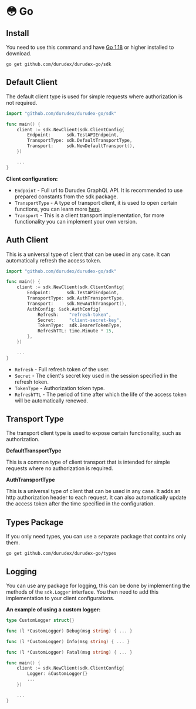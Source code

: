 # 😳 Go

## Install

You need to use this command and have [Go 1.18](https://go.dev) or higher installed to download.

```
go get github.com/durudex/durudex-go/sdk
```

## Default Client

The default client type is used for simple requests where authorization is not required.

```go
import "github.com/durudex/durudex-go/sdk"

func main() {
	client := sdk.NewClient(sdk.ClientConfig{
		Endpoint:      sdk.TestAPIEndpoint,
		TransportType: sdk.DefaultTransportType,
		Transport:     sdk.NewDefaultTransport(),
	})

	...
}
```

**Client configuration:**

- `Endpoint` - Full url to Durudex GraphQL API. It is recommended to use prepared constants
from the sdk package.
- `TransportType` - A type of transport client, it is used to open certain functions, you 
can learn more [here](#transport-type).
- `Transport` - This is a client transport implementation, for more functionality you can
implement your own version.

## Auth Client

This is a universal type of client that can be used in any case. It can automatically
refresh the access token.

```go
import "github.com/durudex/durudex-go/sdk"

func main() {
	client := sdk.NewClient(sdk.ClientConfig{
		Endpoint:      sdk.TestAPIEndpoint,
		TransportType: sdk.AuthTransportType,
		Transport:     sdk.NewAuthTransport(),
		AuthConfig: &sdk.AuthConfig{
			Refresh:    "refresh-token",
			Secret:     "client-secret-key",
			TokenType:  sdk.BearerTokenType,
			RefreshTTL: time.Minute * 15,
		},
	})

	...
}
```

- `Refresh` - Full refresh token of the user.
- `Secret` - The client's secret key used in the session specified in the refresh token.
- `TokenType` - Authorization token type.
- `RefreshTTL` - The period of time after which the life of the access token will be
automatically renewed.

## Transport Type

The transport client type is used to expose certain functionality, such as authorization.

**DefaultTransportType**

This is a common type of client transport that is intended for simple requests where
no authorization is required.

**AuthTransportType**

This is a universal type of client that can be used in any case. It adds an http authorization
header to each request. It can also automatically update the access token after the time
specified in the configuration.

## Types Package

If you only need types, you can use a separate package that contains only them.

```
go get github.com/durudex/durudex-go/types
```

## Logging

You can use any package for logging, this can be done by implementing the methods
of the `sdk.Logger` interface. You then need to add this implementation to your
client configurations.

**An example of using a custom logger:**

```go
type CustomLogger struct{}

func (l *CustomLogger) Debug(msg string) { ... }

func (l *CustomLogger) Info(msg string) { ... }

func (l *CustomLogger) Fatal(msg string) { ... }

func main() {
	client := sdk.NewClient(sdk.ClientConfig{
		Logger: &CustomLogger{}
		...
	})

	...
}
```
